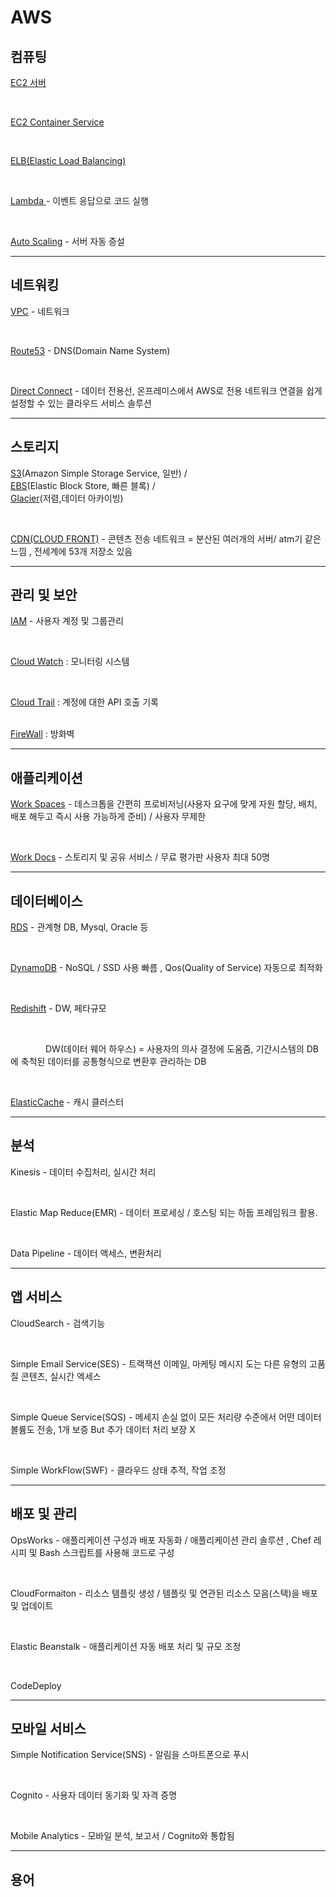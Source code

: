 # AWS

<h2>컴퓨팅</h2>  

<a href="https://github.com/kimTH65/AWS/blob/main/aws/EC2.md">EC2 서버</a>

<br>

<a href="https://github.com/kimTH65/AWS/blob/main/aws/ECS.md">EC2 Container Service </a>

<br>

<a href="https://github.com/kimTH65/AWS/blob/main/aws/ELB.md">ELB(Elastic Load Balancing) </a> 

<br>

<a href="https://aws.amazon.com/ko/lambda/faqs/">Lambda </a>  - 이벤트 응답으로 코드 실행

<br>

<a href="https://docs.aws.amazon.com/ko_kr/autoscaling/ec2/userguide/what-is-amazon-ec2-auto-scaling.html">Auto Scaling</a> - 서버 자동 증설

<hr>

<h2>네트워킹</h2>

<a href="https://github.com/kimTH65/AWS/blob/main/aws/VPC.md">VPC</a> - 네트워크

<br>

<a href="https://aws.amazon.com/ko/route53/">Route53</a>  - DNS(Domain Name System)

<br>

<a href="https://aws.amazon.com/ko/directconnect/?nc1=h_ls">Direct Connect</a> - 데이터 전용선, 온프레미스에서 AWS로 전용 네트워크 연결을 쉽게 설정할 수 있는 클라우드 서비스 솔루션

<hr>

<h2>스토리지</h2>

<a href="https://aws.amazon.com/ko/s3/?nc1=h_ls">S3</a>(Amazon Simple Storage Service, 일반) / 
<br>
<a href="https://aws.amazon.com/ko/ebs/?nc1=h_ls">EBS</a>(Elastic Block Store, 빠른 블록) /
<br>
<a href="https://aws.amazon.com/ko/s3/storage-classes/glacier/?nc1=h_ls">Glacier</a>(저렴,데이터 아카이빙) 

<br>

<a href="https://aws.amazon.com/ko/cloudfront/">CDN(CLOUD FRONT)</a> - 콘텐츠 전송 네트워크 = 분산된 여러개의 서버/ atm기 같은 느낌 , 전세계에 53개 저장소 있음

<hr>

<h2>관리 및 보안</h2>

<a href="https://docs.aws.amazon.com/ko_kr/IAM/latest/UserGuide/access_policies.html">IAM</a> - 사용자 계정 및 그룹관리

<br>

<a href="https://docs.aws.amazon.com/ko_kr/AmazonCloudWatch/latest/monitoring/WhatIsCloudWatch.html">Cloud Watch</a> : 모니터링 시스템

<br>

<a href="https://docs.aws.amazon.com/ko_kr/awscloudtrail/latest/userguide/cloudtrail-user-guide.html">Cloud Trail</a> : 계정에 대한 API 호출 기록

<br>
<a href="https://docs.aws.amazon.com/ko_kr/network-firewall/latest/developerguide/what-is-aws-network-firewall.html">FireWall</a> : 방화벽

<hr>

<h2>애플리케이션</h2>

<a href="https://docs.aws.amazon.com/ko_kr/workspaces/?id=docs_gateway">Work Spaces</a>  - 데스크톱을 간편히 프로비저닝(사용자 요구에 맞게 자원 할당, 배치, 배포 해두고 즉시 사용 가능하게 준비) / 사용자 무제한

<br> 

<a href="https://docs.aws.amazon.com/ko_kr/workdocs/?id=docs_gateway">Work Docs</a> - 스토리지 및 공유 서비스 / 무료 평가판 사용자 최대 50명

<hr>

<h2>데이터베이스</h2>

<a href="https://docs.aws.amazon.com/ko_kr/AmazonRDS/latest/UserGuide/Welcome.html">RDS</a> - 관계형 DB, Mysql, Oracle 등

<br>

<a href="https://docs.aws.amazon.com/ko_kr/amazondynamodb/latest/developerguide/Introduction.html">DynamoDB</a> - NoSQL / SSD 사용 빠름 , Qos(Quality of Service) 자동으로 최적화

<br> 

<a href="https://docs.aws.amazon.com/ko_kr/redshift/latest/mgmt/welcome.html">Redishift</a> - DW, 페타규모

<br>

&emsp;&emsp;&emsp;&emsp;DW(데이터 웨어 하우스) = 사용자의 의사 결정에 도움줌, 기간시스템의 DB에 축척된 데이터를 공통형식으로 변환후 관리하는 DB

<br>

<a href="https://docs.aws.amazon.com/ko_kr/AmazonElastiCache/latest/red-ug/WhatIs.html">ElasticCache</a> - 캐시 클러스터

<hr>

<h2>분석</h2>

Kinesis - 데이터 수집처리, 실시간 처리

<br>

Elastic Map Reduce(EMR) - 데이터 프로세싱 / 호스팅 되는 하둡 프레임워크 활용.

<br>

Data Pipeline - 데이터 액세스, 변환처리

<hr>

<h2>앱 서비스</h2>

CloudSearch - 검색기능

<br>

Simple Email Service(SES) - 트랙잭션 이메일, 마케팅 메시지 도는 다른 유형의 고품질 콘텐츠, 실시간 엑세스

<br>

Simple Queue Service(SQS) - 메세지 손실 없이 모든 처리량 수준에서 어떤 데이터 볼륨도 전송, 1개 보증 But 추가 데이터 처리 보장 X

<br>

Simple WorkFlow(SWF) - 클라우드 상태 추적, 작업 조정

<hr>

<h2>배포 및 관리</h2>

OpsWorks - 애플리케이션 구성과 배포 자동화 / 애플리케이션 관리 솔루션 , Chef 레시피 및 Bash 스크립트를 사용해 코드로 구성

<br>

CloudFormaiton - 리소스 템플릿 생성 / 템플릿 및 연관된 리소스 모음(스택)을 배포 및 업데이트

<br>

Elastic Beanstalk - 애플리케이션 자동 배포 처리 및 규모 조정

<br>

CodeDeploy

<hr>

<h2>모바일 서비스</h2>

Simple Notification Service(SNS) - 알림을 스마트폰으로 푸시

<br>

Cognito - 사용자 데이터 동기화 및 자격 증명

<br>

Mobile Analytics - 모바일 분석, 보고서 / Cognito와 통합됨

<hr>

<h2>용어</h2>


